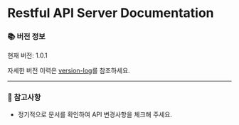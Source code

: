 # Restful API Server Documentation

### 📚 버전 정보

현재 버전: 1.0.1

자세한 버전 이력은 [version-log](/version-log)를 참조하세요.

---

### 📌 참고사항

- 정기적으로 문서를 확인하여 API 변경사항을 체크해 주세요.
